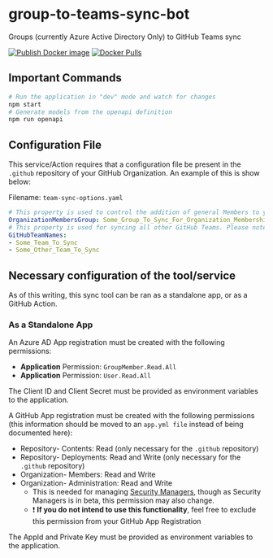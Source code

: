 # group-to-teams-sync-bot

Groups (currently Azure Active Directory Only) to GitHub Teams sync

[![Publish Docker image](https://github.com/cloudpups/github-teams-user-sync/actions/workflows/docker-image.yml/badge.svg?branch=main)](https://github.com/cloudpups/github-teams-user-sync/actions/workflows/docker-image.yml) [![Docker Pulls](https://img.shields.io/docker/pulls/trfc/github-teams-user-sync)](https://hub.docker.com/r/trfc/github-teams-user-sync)

## Important Commands

```sh
# Run the application in "dev" mode and watch for changes
npm start
# Generate models from the openapi definition
npm run openapi
```

## Configuration File

This service/Action requires that a configuration file be present in the `.github` repository of your GitHub Organization. An example of this is show below:

Filename: `team-sync-options.yaml`
```yaml
# This property is used to control the addition of general Members to your Organization.
OrganizationMembersGroup: Some_Group_To_Sync_For_Organization_Membership
# This property is used for syncing all other GitHub Teams. Please note that users must also be a part of the `OrganizationMembersGroup` for the synchronization of the teams below to function properly.
GitHubTeamNames:
- Some_Team_To_Sync
- Some_Other_Team_To_Sync
```

## Necessary configuration of the tool/service

As of this writing, this sync tool can be ran as a standalone app, or as a GitHub Action.

### As a Standalone App

An Azure AD App registration must be created with the following permissions:

* **Application** Permission: `GroupMember.Read.All`
* **Application** Permission: `User.Read.All`

The Client ID and Client Secret must be provided as environment variables to the application.

A GitHub App registration must be created with the following permissions (this information should be moved to an `app.yml file` instead of being documented here):

* Repository- Contents: Read (only necessary for the `.github` repository)
* Repository- Deployments: Read and Write (only necessary for the `.github` repository)
* Organization- Members: Read and Write
* Organization- Administration: Read and Write
    * This is needed for managing [Security Managers](https://docs.github.com/en/enterprise-cloud@latest/rest/orgs/security-managers?apiVersion=2022-11-28), though as Security Managers is in beta, this permission may also change.
    * ❗ **If you do not intend to use this functionality**, feel free to exclude this permission from your GitHub App Registration

The AppId and Private Key must be provided as environment variables to the application.
